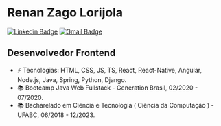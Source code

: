 

<!--

Here are some ideas to get you started:

- 🔭 I’m currently working on ...
- 🌱 I’m currently learning ...
- 👯 I’m looking to collaborate on ...
- 🤔 I’m looking for help with ...
- 💬 Ask me about ...
- 📫 How to reach me: ...
- 😄 Pronouns: ...
- ⚡ Fun fact: ...
-->

# Renan Zago Lorijola
[![Linkedin Badge](https://img.shields.io/badge/-renanzagolorijola-blue?style=flat-square&logo=Linkedin&logoColor=white&link=https://www.linkedin.com/in/renanzagolorijola/)](https://www.linkedin.com/in/renanzagolorijola/)
[![Gmail Badge](https://img.shields.io/badge/-renanzago@gmail.com-c14438?style=flat-square&logo=Gmail&logoColor=white&link=mailto:renanzago@gmail.com)](mailto:renanzago@gmail.com)

## Desenvolvedor Frontend

- ⚡ Tecnologias: HTML, CSS, JS, TS, React, React-Native, Angular, Node.js, Java, Spring, Python, Django.
- 📚 Bootcamp Java Web Fullstack - Generation Brasil, 02/2020 - 07/2020.
- 📚 Bacharelado em Ciência e Tecnologia ( Ciência da Computação ) - UFABC, 06/2018 - 12/2023.
